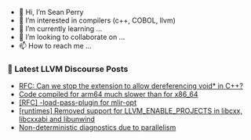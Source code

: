 - 👋 Hi, I’m Sean Perry
- 👀 I’m interested in compilers (c++, COBOL, llvm)
- 🌱 I’m currently learning ...
- 💞️ I’m looking to collaborate on ...
- 📫 How to reach me ...

<!---
s66perry/s66perry is a ✨ special ✨ repository because its `README.md` (this file) appears on your GitHub profile.
You can click the Preview link to take a look at your changes.
--->
### 📕 Latest LLVM Discourse Posts

<!-- DISCOURSE-LLVM:START -->
- [RFC: Can we stop the extension to allow dereferencing void* in C++?](https://discourse.llvm.org/t/rfc-can-we-stop-the-extension-to-allow-dereferencing-void-in-c/65708#post_1)
- [Code compiled for arm64 much slower than for x86_64](https://discourse.llvm.org/t/code-compiled-for-arm64-much-slower-than-for-x86-64/65680#post_18)
- [[RFC] -load-pass-plugin for mlir-opt](https://discourse.llvm.org/t/rfc-load-pass-plugin-for-mlir-opt/65049#post_6)
- [[runtimes] Removed support for LLVM_ENABLE_PROJECTS in libcxx, libcxxabi and libunwind](https://discourse.llvm.org/t/runtimes-removed-support-for-llvm-enable-projects-in-libcxx-libcxxabi-and-libunwind/65707#post_1)
- [Non-deterministic diagnostics due to parallelism](https://discourse.llvm.org/t/non-deterministic-diagnostics-due-to-parallelism/64389?page=2#post_24)
<!-- DISCOURSE-LLVM:END -->
